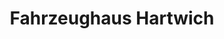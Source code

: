 ---
title: "Fahrzeughaus Hartwich"
url: /haina-kloster/fahrzeughaus-hartwich/
shop: Autowerkstatt
---